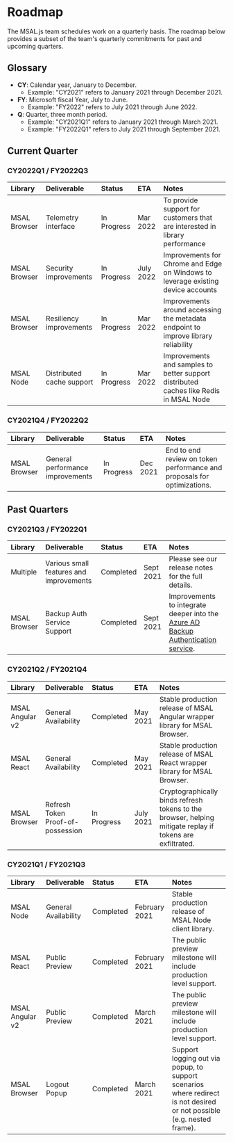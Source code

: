 # Roadmap

The MSAL.js team schedules work on a quarterly basis. The roadmap below provides a subset of the team's quarterly commitments for past and upcoming quarters. 

## Glossary

- **CY**: Calendar year, January to December.
  - Example: "CY2021" refers to January 2021 through December 2021.
- **FY**: Microsoft fiscal Year, July to June.
  - Example: "FY2022" refers to July 2021 through June 2022. 
- **Q**: Quarter, three month period.
  - Example: "CY2021Q1" refers to January 2021 through March 2021.
  - Example: "FY2022Q1" refers to July 2021 through September 2021.

## Current Quarter

### CY2022Q1 / FY2022Q3

| Library         | Deliverable                       | Status      | ETA       | Notes                                                        |
| :-------------- | :-------------------------------- | :---------- | :-------- | :----------------------------------------------------------- |
| MSAL Browser    | Telemetry interface               | In Progress | Mar 2022  | To provide support for customers that are interested in library performance |
| MSAL Browser    | Security improvements             | In Progress | July 2022 | Improvements for Chrome and Edge on Windows to leverage existing device accounts |
| MSAL Browser    | Resiliency improvements           | In Progress | Mar 2022  | Improvements around accessing the metadata endpoint to improve library reliability |
| MSAL Node       | Distributed cache support         | In Progress | Mar 2022  | Improvements and samples to better support distributed caches like Redis in MSAL Node |
 

### CY2021Q4 / FY2022Q2

| Library         | Deliverable                       | Status      | ETA       | Notes                                                        |
| :-------------- | :-------------------------------- | :---------- | :-------- | :----------------------------------------------------------- |
| MSAL Browser    | General performance improvements  | In Progress | Dec 2021  | End to end review on token performance and proposals for optimizations. |

## Past Quarters

### CY2021Q3 / FY2022Q1

| Library         | Deliverable                       | Status      | ETA       | Notes                                                        |
| :-------------- | :-------------------------------- | :---------- | :-------- | :----------------------------------------------------------- |
| Multiple        | Various small features and improvements | Completed   | Sept 2021 | Please see our release notes for the full details.     |
| MSAL Browser    | Backup Auth Service Support       | Completed   | Sept 2021 | Improvements to integrate deeper into the [Azure AD Backup Authentication service](https://techcommunity.microsoft.com/t5/azure-active-directory-identity/99-99-uptime-for-azure-active-directory/ba-p/1999628). |


### CY2021Q2 / FY2021Q4

| Library         | Deliverable                       | Status      | ETA       | Notes                                                        |
| :-------------- | :-------------------------------- | :---------- | :-------- | :----------------------------------------------------------- |
| MSAL Angular v2 | General Availability              | Completed   | May 2021  | Stable production release of MSAL Angular wrapper library for MSAL Browser. |
| MSAL React      | General Availability              | Completed   | May 2021  | Stable production release of MSAL React wrapper library for MSAL Browser. |
| MSAL Browser    | Refresh Token Proof-of-possession | In Progress | July 2021 | Cryptographically binds refresh tokens to the browser, helping mitigate replay if tokens are exfiltrated. |


### CY2021Q1 / FY2021Q3

| Library         | **Deliverable**      | **Status** | ETA           | Notes                                                        |
| :-------------- | :------------------- | :--------- | :------------ | :----------------------------------------------------------- |
| MSAL Node       | General Availability | Completed  | February 2021 | Stable production release of MSAL Node client library.       |
| MSAL React      | Public Preview       | Completed  | February 2021 | The public preview milestone will include production level support. |
| MSAL Angular v2 | Public Preview       | Completed  | March 2021    | The public preview milestone will include production level support. |
| MSAL Browser    | Logout Popup         | Completed  | March 2021    | Support logging out via popup, to support scenarios where redirect is not desired or not possible (e.g. nested frame). |

